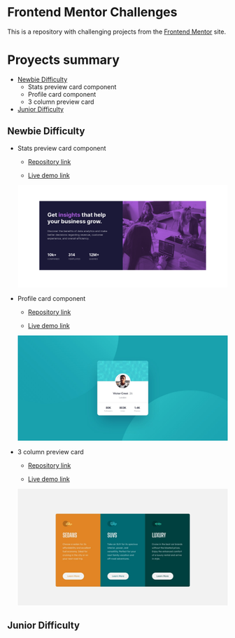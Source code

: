 # Frontend Mentor Challenges

This is a repository with challenging projects from the [Frontend Mentor](https://www.frontendmentor.io/challenges) site.

# Proyects summary

- [Newbie Difficulty](#newbie-difficulty)
  - Stats preview card component
  - Profile card component
  - 3 column preview card
- [Junior Difficulty](#junior-difficulty)

## Newbie Difficulty

- Stats preview card component

  - [Repository link](https://github.com/ezequielcinalli/frontendmentor-challenges/tree/main/stats-preview-card-component-main)

  - [Live demo link](https://ezequielcinalli.github.io/frontendmentor-challenges/stats-preview-card-component-main/)

  ![Stats preview card component solution](stats-preview-card-component-main/screenshot-desktop.png)

- Profile card component

  - [Repository link](https://github.com/ezequielcinalli/frontendmentor-challenges/tree/main/profile-card-component-main)

  - [Live demo link](https://ezequielcinalli.github.io/frontendmentor-challenges/profile-card-component-main/)

  ![Profile card component solution](profile-card-component-main/design/desktop-design.jpg)

- 3 column preview card

  - [Repository link](https://github.com/ezequielcinalli/frontendmentor-challenges/tree/main/3-column-preview-card-component-main)

  - [Live demo link](https://ezequielcinalli.github.io/frontendmentor-challenges/3-column-preview-card-component-main)

  ![3 column preview card component solution](3-column-preview-card-component-main/design/desktop-design.jpg)

## Junior Difficulty